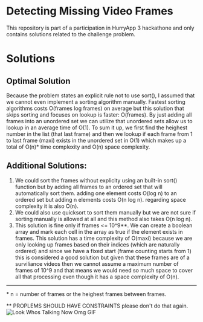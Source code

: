 # Detecting Missing Video Frames
This repository is part of a participation in HurryApp 3 hackathone and only contains solutions related to the challenge problem.
# Solutions 
## Optimal Solution
Because the problem states an explicit rule not to use sort(), I assumed that we cannot even implement a sorting algorithm manually. Fastest sorting algorithms costs O(frames log frames) on average but this solution that skips sorting and focuses on lookup is faster: O(frames). By just adding all frames into an unordered set we can utilize that unordered sets allow us to lookup in an average time of O(1). To sum it up, we first find the heighest number in the list (that last frame) and then we lookup if each frame from 1 to last frame (maxi) exists in the unordered set in O(1) which makes up a total of O(n)* time complexity and O(n) space complexity.

## Additional Solutions:
1. We could sort the frames without explicity using an built-in sort() function but by adding all frames to an ordered set that will automatically sort them. adding one element costs O(log n) to an ordered set but adding n elements costs O(n log n). regarding space complexity it is also O(n).
2. We could also use quicksort to sort them manually but we are not sure if sorting manually is allowed at all and this method also takes O(n log n).
3. This solution is fine only if frames <= 10^9**. We can create a boolean array and mark each cell in the array as true if the element exists in frames. This solution has a time complexity of O(maxi) because we are only looking up frames based on their indices (which are naturally ordered) and since we have a fixed start (frame counting starts from 1) this is considered a good solution but given that these frames are of a surviliance videos then we cannot assume a maximum number of frames of 10^9 and that means we would need so much space to cover all that processing even though it has a space complexity of O(n).
---
\* n = number of frames or the heighest frames between frames.

** PROPLEMS SHOULD HAVE CONSTRAINTS please don't do that again.
![Look Whos Talking Now Omg GIF](https://github.com/user-attachments/assets/4267ee97-c330-4dda-8d31-956b1147b7fc)
